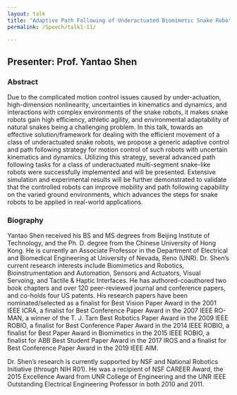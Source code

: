 ```yaml
---
layout: talk
title: "Adaptive Path Following of Underactuated Biomimetic Snake Robots "
permalink: /Speech/talk1-11/

---
```


<div class="talk-container">
    <div class="talk-header">
        <h2>Presenter: Prof. Yantao Shen</h2>
    </div>
    <h3>Abstract</h3>
    <p>
Due to the complicated motion control issues caused by under-actuation, high-dimension nonlinearity, uncertainties in kinematics and dynamics, and interactions with complex environments of the snake robots, it makes snake robots gain high efficiency, athletic agility, and environmental adaptability of natural snakes being a challenging problem. In this talk, towards an effective solution/framework for dealing with the efficient movement of a class of underactuated snake robots, we propose a generic adaptive control and path following strategy for motion control of such robots with uncertain kinematics and dynamics. Utilizing this strategy, several advanced path following tasks for a class of underactuated multi-segment snake-like robots were successfully implemented and will be presented. Extensive simulation and experimental results will be further demonstrated to validate that the controlled robots can improve mobility and path following capability on the varied ground environments, which advances the steps for snake robots to be applied in real-world applications.
    </p>
    <h3>Biography</h3>
    <p>
  Yantao Shen received his BS and MS degrees from Beijing Institute of Technology, and the Ph.
D. degree from the Chinese University of Hong Kong. He is currently an Associate Professor in the Department of Electrical and Biomedical Engineering at University of Nevada, Reno (UNR). Dr. Shen’s current research interests include Biomimetics and Robotics, Bioinstrumentation and Automation, Sensors and Actuators, Visual Servoing, and Tactile & Haptic Interfaces. He has authored-coauthored two book chapters and over 120 peer-reviewed journal and conference papers, and co-holds four US patents. His research papers have been nominated/selected as a finalist for Best Vision Paper Award in the 2001 IEEE ICRA, a finalist for Best Conference Paper Award in the 2007 IEEE RO-MAN, a winner of the T. J. Tarn Best Robotics Paper Award in the 2009 IEEE ROBIO, a finalist for Best Conference Paper Award in the 2014 IEEE ROBIO, a finalist for Best Paper Award in Biomimetics in the 2015 IEEE ROBIO, a finalist for ABB Best Student Paper Award in the 2017 IROS and a finalist for Best Conference Paper Award in the 2019 IEEE AIM.
    </p>
    <p>
Dr. Shen’s research is currently supported by NSF and National Robotics Initiative (through NIH R01). He was a recipient of NSF CAREER Award, the 2015 Excellence Award from UNR College of Engineering and the UNR IEEE Outstanding Electrical Engineering Professor in both 2010 and 2011.
    </p>
</div>

